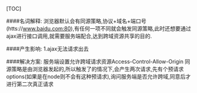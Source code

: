 [TOC]

####名词解释:
浏览器默认会有同源策略,协议+域名+端口号(htts://www.baidu.com:80),有任何一项不同就会触发同源策略,此时还想要通过ajax进行接口调用,就需要服务端配合,达到跨域资源共享的目的.

####产生影响:
1.ajax无法请求出去

####解决方案:
服务端设置允许跨域请求资源Access-Control-Allow-Origin
同源策略是由浏览器发起的,所以触发了的情况下,会产生两次请求,先有个预请求options(如果是在node则不会有这种预请求),询问服务端是否允许跨域,同意后才进行第二次真正请求

